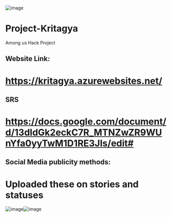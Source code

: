 ![image](https://user-images.githubusercontent.com/71427348/109429410-978c5d00-7a21-11eb-8663-e855e37f83db.png)
# Project-Kritagya
Among us Hack Project

## Website Link:
# https://kritagya.azurewebsites.net/

## SRS
# https://docs.google.com/document/d/13dldGk2eckC7R_MTNZwZR9WUnYfa0yyTwM1D1RE3JIs/edit#

## Social Media publicity methods:
# Uploaded these on stories and statuses
![image](https://user-images.githubusercontent.com/71427348/109429420-a96e0000-7a21-11eb-9a58-d5dae8a8c801.png)![image](https://user-images.githubusercontent.com/71427348/109429441-bb4fa300-7a21-11eb-9e8a-1a19cdd98430.png)


